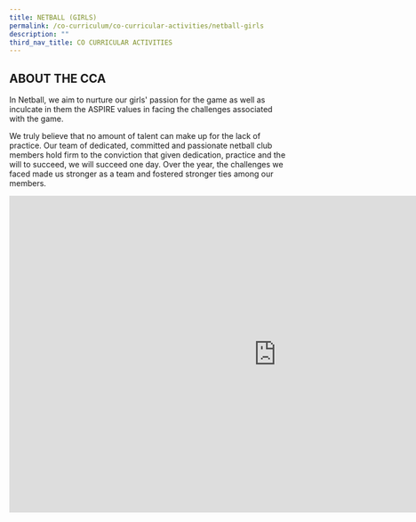 ```yaml
---
title: NETBALL (GIRLS)
permalink: /co-curriculum/co-curricular-activities/netball-girls
description: ""
third_nav_title: CO CURRICULAR ACTIVITIES
---
```

ABOUT THE CCA
-------------

In Netball, we aim to nurture our girls' passion for the game as well as inculcate in them the ASPIRE values in facing the challenges associated with the game.

  

We truly believe that no amount of talent can make up for the lack of practice. Our team of dedicated, committed and passionate netball club members hold firm to the conviction that given dedication, practice and the will to succeed, we will succeed one day. Over the year, the challenges we faced made us stronger as a team and fostered stronger ties among our members.

<iframe allowfullscreen="true" height="569" width="960" frameborder="0" src="https://docs.google.com/presentation/d/e/2PACX-1vR-hZsaPXyUOAkmb2QxzVLUi12pSnecvx5aHDaRDEEbL7GwpTQUcH9LQsP-X3mV1P3V8jmFhJQmTEFg/embed?start=true&amp;loop=true&amp;delayms=10000"></iframe>